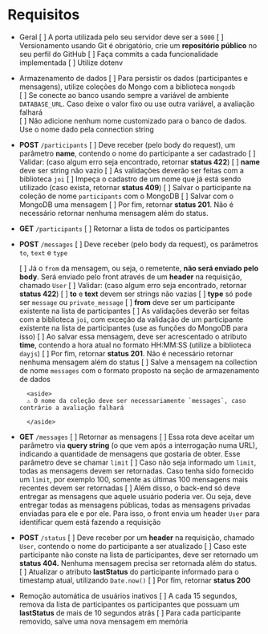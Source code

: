 # Requisitos

- Geral
    [ ]  A porta utilizada pelo seu servidor deve ser a `5000`
    [ ]  Versionamento usando Git é obrigatório, crie um **repositório público** no seu perfil do GitHub
    [ ]  Faça commits a cada funcionalidade implementada
    [ ]  Utilize dotenv
- Armazenamento de dados
    [ ]  Para persistir os dados (participantes e mensagens), utilize coleções do Mongo com a biblioteca `mongodb`  
    [ ]  Se conecte ao banco usando sempre a variável de ambiente `DATABASE_URL`. Caso deixe o valor fixo ou use outra variável, a avaliação falhará   
    [ ]  Não adicione nenhum nome customizado para o banco de dados. Use o nome dado pela connection string
        

- **POST** `/participants`
    [ ]  Deve receber (pelo body do request), um parâmetro **name**, contendo o nome do participante a ser cadastrado
    [ ]  Validar: (caso algum erro seja encontrado, retornar **status 422**)
        [ ]  **name** deve ser string não vazio
    [ ]  As validações deverão ser feitas com a biblioteca `joi`
    [ ]  Impeça o cadastro de um nome que já está sendo utilizado (caso exista, retornar **status 409**)
    [ ]  Salvar o participante na coleção de nome `participants` com o MongoDB 
    [ ]  Salvar com o MongoDB uma mensagem 
    [ ]  Por fim, retornar **status 201**. Não é necessário retornar nenhuma mensagem além do status.
    
- **GET** `/participants`
    [ ]  Retornar a lista de todos os participantes
- **POST** `/messages`
    [ ]  Deve receber (pelo body da request), os parâmetros `to`, `text` e `type`
        
    [ ]  Já o `from` da mensagem, ou seja, o remetente, **não será enviado pelo body**. Será enviado pelo front através de um **header** na requisição, chamado `User`
    [ ]  Validar: (caso algum erro seja encontrado, retornar **status 422**)
        [ ]  **to** e **text** devem ser strings não vazias
        [ ]  **type** só pode ser `message` ou `private_message`
        [ ]  **from** deve ser um participante existente na lista de participantes
    [ ]  As validações deverão ser feitas com a biblioteca `joi`, com exceção da validação de um participante existente na lista de participantes (use as funções do MongoDB para isso)
    [ ]  Ao salvar essa mensagem, deve ser acrescentado o atributo **time**, contendo a hora atual no formato HH:MM:SS (utilize a biblioteca `dayjs`)
    [ ]  Por fim, retornar **status 201**. Não é necessário retornar nenhuma mensagem além do status
    [ ]  Salve a mensagem na collection de nome `messages` com o formato proposto na seção de armazenamento de dados
        
        <aside>
        ⚠️ O nome da coleção deve ser necessariamente `messages`, caso contrário a avaliação falhará
        
        </aside>
        
- **GET** `/messages`
    [ ]  Retornar as mensagens
    [ ]  Essa rota deve aceitar um parâmetro via **query string** (o que vem após a interrogação numa URL), indicando a quantidade de mensagens que gostaria de obter. Esse parâmetro deve se chamar `limit`
    [ ]  Caso não seja informado um `limit`, todas as mensagens devem ser retornadas. Caso tenha sido fornecido um `limit`, por exemplo 100, somente as últimas 100 mensagens mais recentes devem ser retornadas
    [ ]  Além disso, o back-end só deve entregar as mensagens que aquele usuário poderia ver. Ou seja, deve entregar todas as mensagens públicas, todas as mensagens privadas enviadas para ele e por ele. Para isso, o front envia um header `User` para identificar quem está fazendo a requisição
- **POST** `/status`
    [ ]  Deve receber por um **header** na requisição, chamado `User`, contendo o nome do participante a ser atualizado
    [ ]  Caso este participante não conste na lista de participantes, deve ser retornado um **status 404.** Nenhuma mensagem precisa ser retornada além do status.
    [ ]  Atualizar o atributo **lastStatus** do participante informado para o timestamp atual, utilizando `Date.now()`
    [ ]  Por fim, retornar **status 200**
- Remoção automática de usuários inativos
    [ ]  A cada 15 segundos, remova da lista de participantes os participantes que possuam um **lastStatus** de mais de 10 segundos atrás
    [ ]  Para cada participante removido, salve uma nova mensagem em memória